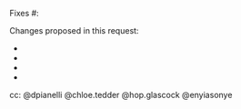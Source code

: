 Fixes #:

Changes proposed in this request:

-
-
-
-

cc: @dpianelli @chloe.tedder @hop.glascock @enyiasonye
